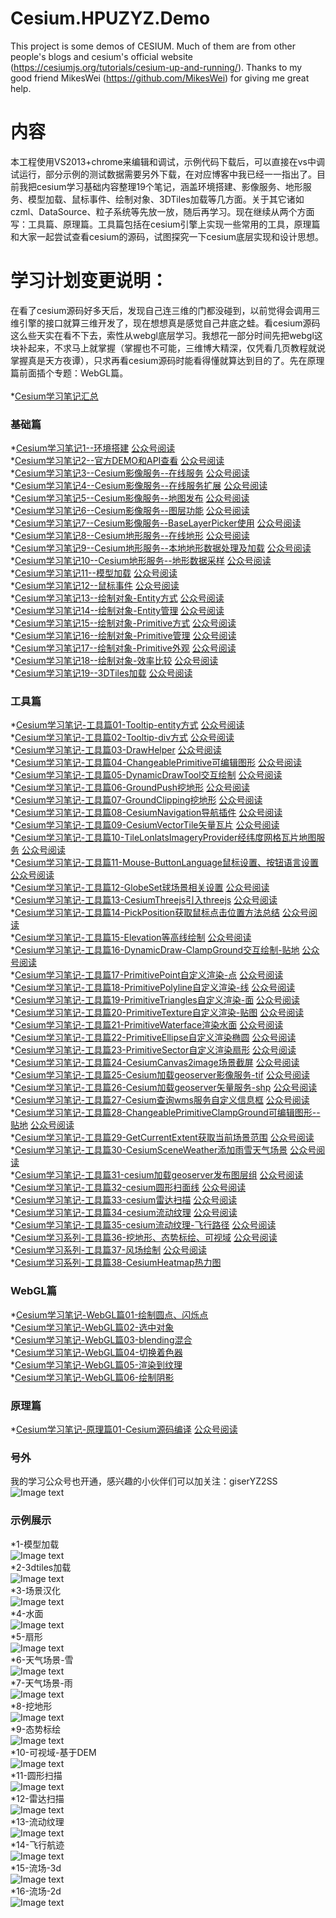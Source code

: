 # Cesium.HPUZYZ.Demo
This project is some demos of CESIUM. Much of them are from other people's blogs and cesium's official website (https://cesiumjs.org/tutorials/cesium-up-and-running/). Thanks to my good friend MikesWei (https://github.com/MikesWei) for giving me great help.
# 内容
本工程使用VS2013+chrome来编辑和调试，示例代码下载后，可以直接在vs中调试运行，部分示例的测试数据需要另外下载，在对应博客中我已经一一指出了。目前我把cesium学习基础内容整理19个笔记，涵盖环境搭建、影像服务、地形服务、模型加载、鼠标事件、绘制对象、3DTiles加载等几方面。关于其它诸如czml、DataSource、粒子系统等先放一放，随后再学习。现在继续从两个方面写：工具篇、原理篇。工具篇包括在cesium引擎上实现一些常用的工具，原理篇和大家一起尝试查看cesium的源码，试图探究一下cesium底层实现和设计思想。
# 学习计划变更说明：
在看了cesium源码好多天后，发现自己连三维的门都没碰到，以前觉得会调用三维引擎的接口就算三维开发了，现在想想真是感觉自己井底之蛙。看cesium源码这么些天实在看不下去，索性从webgl底层学习。我想花一部分时间先把webgl这块补起来，不求马上就掌握（掌握也不可能，三维博大精深，仅凭看几页教程就说掌握真是天方夜谭），只求再看cesium源码时能看得懂就算达到目的了。先在原理篇前面插个专题：WebGL篇。
</br>
</br>
*[Cesium学习笔记汇总](http://blog.sina.com.cn/s/blog_15e866bbe0102xu2f.html) </br>
### 基础篇
*[Cesium学习笔记1--环境搭建](http://blog.sina.com.cn/s/blog_15e866bbe0102xleh.html) [公众号阅读](https://mp.weixin.qq.com/s?__biz=MzU1ODcyMjEwOA==&mid=2247483679&idx=1&sn=80cb03643d3a211e382c10f738148272&chksm=fc237c4ccb54f55ab244a7d38489a0568ce1f33c3831b7dad680e4b02296e71f2f9beeb89a28&token=1964897234&lang=zh_CN#rd)</br>
*[Cesium学习笔记2--官方DEMO和API查看](http://blog.sina.com.cn/s/blog_15e866bbe0102xm9s.html) [公众号阅读](https://mp.weixin.qq.com/s?__biz=MzU1ODcyMjEwOA==&mid=2247483679&idx=2&sn=35ea99dec0680e04e3801b90c09edc88&chksm=fc237c4ccb54f55a21276f900e3067b650ca0714c5b0365ce604df0ab97c90c5045a3502fbd1&token=1964897234&lang=zh_CN#rd)</br>
*[Cesium学习笔记3--Cesium影像服务--在线服务](http://blog.sina.com.cn/s/blog_15e866bbe0102xmo5.html) [公众号阅读](https://mp.weixin.qq.com/s?__biz=MzU1ODcyMjEwOA==&mid=2247483702&idx=1&sn=dbd93a6b696a1cb4b413195106125a37&chksm=fc237c65cb54f5730e1fae37c239cf74dac312ef306702ae12a7d17e90c6059ad07cbd2307bf&token=1964897234&lang=zh_CN#rd)</br>
*[Cesium学习笔记4--Cesium影像服务--在线服务扩展](http://blog.sina.com.cn/s/blog_15e866bbe0102xmo6.html) [公众号阅读](https://mp.weixin.qq.com/s?__biz=MzU1ODcyMjEwOA==&mid=2247483702&idx=2&sn=c459d3af574ae08ff721277882c62b61&chksm=fc237c65cb54f573bddfb09536480296be15dd183e023843a723f22c8b3ec177dd390eecaa84&token=1964897234&lang=zh_CN#rd)</br>
*[Cesium学习笔记5--Cesium影像服务--地图发布](http://blog.sina.com.cn/s/blog_15e866bbe0102xn72.html) [公众号阅读](https://mp.weixin.qq.com/s?__biz=MzU1ODcyMjEwOA==&mid=2247483702&idx=3&sn=211f3b73a5bc7f6915545be19282db91&chksm=fc237c65cb54f57354726e9906d60df8168f5094dd544fcc1895583d69c8c4252aa11453f603&token=1964897234&lang=zh_CN#rd)</br>
*[Cesium学习笔记6--Cesium影像服务--图层功能](http://blog.sina.com.cn/s/blog_15e866bbe0102xnmj.html) [公众号阅读](https://mp.weixin.qq.com/s?__biz=MzU1ODcyMjEwOA==&mid=2247483735&idx=1&sn=ef5006ea77056ea3c4e50add8c0735a9&chksm=fc237c04cb54f5122a70a957fba72cc57482de80ec06f87bb7eaef85caf358c64e5c9a6892a9&token=1964897234&lang=zh_CN#rd)</br>
*[Cesium学习笔记7--Cesium影像服务--BaseLayerPicker使用](http://blog.sina.com.cn/s/blog_15e866bbe0102xnml.html) [公众号阅读](https://mp.weixin.qq.com/s?__biz=MzU1ODcyMjEwOA==&mid=2247483735&idx=2&sn=de523b54dd825188851acf5a918f246c&chksm=fc237c04cb54f512400ef05dc5a0597e8042d925a5497beb575d5336357254b5ef24ff6f94ce&token=1964897234&lang=zh_CN#rd)</br>
*[Cesium学习笔记8--Cesium地形服务--在线地形](http://blog.sina.com.cn/s/blog_15e866bbe0102xoak.html) [公众号阅读](https://mp.weixin.qq.com/s?__biz=MzU1ODcyMjEwOA==&mid=2247483736&idx=1&sn=2795d14ea00f4d5539c7ec8e94721472&chksm=fc237c0bcb54f51da99041d6488a7c4a6c461f356da995e5d5c5d95e1daffa5ee1c9100be35d&token=1964897234&lang=zh_CN#rd)</br>
*[Cesium学习笔记9--Cesium地形服务--本地地形数据处理及加载](http://blog.sina.com.cn/s/blog_15e866bbe0102xofa.html) [公众号阅读](https://mp.weixin.qq.com/s?__biz=MzU1ODcyMjEwOA==&mid=2247483736&idx=2&sn=cbfa390aff7fc14c9764879851bf532b&chksm=fc237c0bcb54f51dc8a00464bb5a537ee41d321d676236631e4e0f3f3ef9d52046575e48a156&token=1964897234&lang=zh_CN#rd)</br>
*[Cesium学习笔记10--Cesium地形服务--地形数据采样](http://blog.sina.com.cn/s/blog_15e866bbe0102xoo7.html) [公众号阅读](https://mp.weixin.qq.com/s?__biz=MzU1ODcyMjEwOA==&mid=2247483736&idx=3&sn=bc34f2db26be861e99bf91ef5e797ddd&chksm=fc237c0bcb54f51d5c136e0d9d21c0c834c0275dbf662d02b6c1d5d95e8987001cadb40409ed&token=1964897234&lang=zh_CN#rd)</br>
*[Cesium学习笔记11--模型加载](http://blog.sina.com.cn/s/blog_15e866bbe0102xpsm.html) [公众号阅读](https://mp.weixin.qq.com/s?__biz=MzU1ODcyMjEwOA==&mid=2247483798&idx=1&sn=31760ec2922981374e437e02023ffbd3&chksm=fc237cc5cb54f5d301783086f577df31d1ae8665ab36a61c5a1f58cfbbbce792404d33148894&token=1964897234&lang=zh_CN#rd)</br>
*[Cesium学习笔记12--鼠标事件](http://blog.sina.com.cn/s/blog_15e866bbe0102xq8d.html) [公众号阅读](https://mp.weixin.qq.com/s?__biz=MzU1ODcyMjEwOA==&mid=2247483798&idx=2&sn=b2f7eda111003971733b93c886c6255e&chksm=fc237cc5cb54f5d3115c4315757cb7a52817f197750d6c6fe1bfb53862975ab65470a2877994&token=1964897234&lang=zh_CN#rd)</br>
*[Cesium学习笔记13--绘制对象-Entity方式](http://blog.sina.com.cn/s/blog_15e866bbe0102xqsx.html) [公众号阅读](https://mp.weixin.qq.com/s?__biz=MzU1ODcyMjEwOA==&mid=2247483798&idx=3&sn=b67b900e74885eba31281a85028a33f4&chksm=fc237cc5cb54f5d3a9805aaebbb3de0776d4daa7dee02aadd843235dbee8d1044b535c9df764&token=1964897234&lang=zh_CN#rd)</br>
*[Cesium学习笔记14--绘制对象-Entity管理](http://blog.sina.com.cn/s/blog_15e866bbe0102xrt2.html) [公众号阅读](https://mp.weixin.qq.com/s?__biz=MzU1ODcyMjEwOA==&mid=2247483798&idx=4&sn=8eb9808f4a56ee390ee8f2d8686e4cbc&chksm=fc237cc5cb54f5d319c1ff12d5c28e1c2987d0b2e57b6cf16f651a54ede13414087654113a26&token=1964897234&lang=zh_CN#rd)</br>
*[Cesium学习笔记15--绘制对象-Primitive方式](http://blog.sina.com.cn/s/blog_15e866bbe0102xse8.html) [公众号阅读](https://mp.weixin.qq.com/s?__biz=MzU1ODcyMjEwOA==&mid=2247483798&idx=5&sn=f46f3d4ca7b348f257dce6f5d5a3eb01&chksm=fc237cc5cb54f5d34bf24c8cb92de9ff22ed117a347da10c682089c7240a232617439287639a&token=1964897234&lang=zh_CN#rd)</br>
*[Cesium学习笔记16--绘制对象-Primitive管理](http://blog.sina.com.cn/s/blog_15e866bbe0102xseb.html) [公众号阅读](https://mp.weixin.qq.com/s?__biz=MzU1ODcyMjEwOA==&mid=2247483798&idx=6&sn=0294715d7375365d998f2df9d566c23c&chksm=fc237cc5cb54f5d369221b8a70875bb151650793a9068d85842e9cccd0b43d67aa09fc094537&token=1964897234&lang=zh_CN#rd)</br>
*[Cesium学习笔记17--绘制对象-Primitive外观](http://blog.sina.com.cn/s/blog_15e866bbe0102xsi8.html) [公众号阅读](https://mp.weixin.qq.com/s?__biz=MzU1ODcyMjEwOA==&mid=2247483798&idx=7&sn=9ec195e1b636ee9fc7d512132c9bfc9a&chksm=fc237cc5cb54f5d3806133a175644179b21193170b3d7e76d170ba914c53dd2fb333a7f5613a&token=1964897234&lang=zh_CN#rd)</br>
*[Cesium学习笔记18--绘制对象-效率比较](http://blog.sina.com.cn/s/blog_15e866bbe0102xsj3.html) [公众号阅读](https://mp.weixin.qq.com/s?__biz=MzU1ODcyMjEwOA==&mid=2247483798&idx=8&sn=4d5c9a8b655018b19bd98bdedeb42f81&chksm=fc237cc5cb54f5d31502f05e607adab030beb055506bde228e257b2693994362e3056a097aae&token=1964897234&lang=zh_CN#rd)</br>
*[Cesium学习笔记19--3DTiles加载](http://blog.sina.com.cn/s/blog_15e866bbe0102xt9i.html) [公众号阅读](https://mp.weixin.qq.com/s?__biz=MzU1ODcyMjEwOA==&mid=2247483800&idx=1&sn=ea74ff0529e6a6e48fea5cb1c39f928c&chksm=fc237ccbcb54f5ddd9e7dce8b299cf7b89bc98537f4dc5287357b2b25750c83980d03dd35317&token=1964897234&lang=zh_CN#rd)
### 工具篇
*[Cesium学习笔记-工具篇01-Tooltip-entity方式](http://blog.sina.com.cn/s/blog_15e866bbe0102xv5f.html) [公众号阅读](https://mp.weixin.qq.com/s?__biz=MzU1ODcyMjEwOA==&mid=2247483808&idx=1&sn=bb11a5c13d6a857ebb3d6833886d312f&chksm=fc237cf3cb54f5e59ed6b5d63cf6e0c28176f93562b22be4f08ab560bec32adbe800b7dc8c16&token=1964897234&lang=zh_CN#rd)</br>
*[Cesium学习笔记-工具篇02-Tooltip-div方式](http://blog.sina.com.cn/s/blog_15e866bbe0102xv8k.html) [公众号阅读](https://mp.weixin.qq.com/s?__biz=MzU1ODcyMjEwOA==&mid=2247483815&idx=1&sn=8cbab6c2a66a09f1cf787743dcb3ea5d&chksm=fc237cf4cb54f5e28a6bda6e6fd15fde7268228313cfb21143765addffaf4c1ae24779d8eb92&token=1964897234&lang=zh_CN#rd)</br>
*[Cesium学习笔记-工具篇03-DrawHelper](http://blog.sina.com.cn/s/blog_15e866bbe0102xvwv.html) [公众号阅读](https://mp.weixin.qq.com/s?__biz=MzU1ODcyMjEwOA==&mid=2247483828&idx=1&sn=2ffa5ff35dae482f65bdf8ae62e860ea&chksm=fc237ce7cb54f5f1eb3f29486dd97dddd4cc7c1177200f8623fe63c09e060a8eab518bd5609e&token=1964897234&lang=zh_CN#rd)</br>
*[Cesium学习笔记-工具篇04-ChangeablePrimitive可编辑图形](http://blog.sina.com.cn/s/blog_15e866bbe0102xvwx.html) [公众号阅读](https://mp.weixin.qq.com/s?__biz=MzU1ODcyMjEwOA==&mid=2247483839&idx=1&sn=b1cee3c34aa6e12db71a1e2a6486a161&chksm=fc237ceccb54f5faa747f4ee09f440990dc95d4a91a6dbdd3fb4a39ab9e5ea4b7bad0094bf17&token=1964897234&lang=zh_CN#rd)</br>
*[Cesium学习笔记-工具篇05-DynamicDrawTool交互绘制](http://blog.sina.com.cn/s/blog_15e866bbe0102xvx1.html) [公众号阅读](https://mp.weixin.qq.com/s?__biz=MzU1ODcyMjEwOA==&mid=2247483853&idx=1&sn=544ac3f074689942b9919943381041d7&chksm=fc237c9ecb54f5882eae7d0832bc90e2821f6c98ac503a0295e4294cfefe1bae3b7021a990d2&token=1964897234&lang=zh_CN#rd)</br>
*[Cesium学习笔记-工具篇06-GroundPush挖地形](http://blog.sina.com.cn/s/blog_15e866bbe0102xwyb.html) [公众号阅读](https://mp.weixin.qq.com/s?__biz=MzU1ODcyMjEwOA==&mid=2247483862&idx=1&sn=51a7d5f9a96877d7071fb60f93f96213&chksm=fc237c85cb54f59320d0b58c1ac14a9fc35162a48a7797b03923edc2e717c7148ae563270bb8&token=1964897234&lang=zh_CN#rd)</br>
*[Cesium学习笔记-工具篇07-GroundClipping挖地形](http://blog.sina.com.cn/s/blog_15e866bbe0102xwyd.html) [公众号阅读](https://mp.weixin.qq.com/s?__biz=MzU1ODcyMjEwOA==&mid=2247483868&idx=1&sn=9e052783c10652049f39a24e9ab32986&chksm=fc237c8fcb54f59905c52f01089225100a9c6163c6d22ff67595fed2fb35fa62b28a11381621&token=1964897234&lang=zh_CN#rd)</br>
*[Cesium学习笔记-工具篇08-CesiumNavigation导航插件](http://blog.sina.com.cn/s/blog_15e866bbe0102xxcw.html) [公众号阅读](https://mp.weixin.qq.com/s?__biz=MzU1ODcyMjEwOA==&mid=2247483875&idx=1&sn=96e65792ad6c43a11405592433cddc57&chksm=fc237cb0cb54f5a62e58fe0caa01a7053a2af6b292dbe383779101df53b4f0104f8d53d430e4&token=1964897234&lang=zh_CN#rd)</br>
*[Cesium学习笔记-工具篇09-CesiumVectorTile矢量瓦片](http://blog.sina.com.cn/s/blog_15e866bbe0102xxd1.html) [公众号阅读](https://mp.weixin.qq.com/s?__biz=MzU1ODcyMjEwOA==&mid=2247483892&idx=1&sn=60e4cec786a75696bb87d9b0d7c8ea87&chksm=fc237ca7cb54f5b1d3562b3f1b233f32f07286e0ec519793e34b711a261abc5ef43f0463d51b&token=1964897234&lang=zh_CN#rd)</br>
*[Cesium学习笔记-工具篇10-TileLonlatsImageryProvider经纬度网格瓦片地图服务](http://blog.sina.com.cn/s/blog_15e866bbe0102xxme.html) [公众号阅读](https://mp.weixin.qq.com/s?__biz=MzU1ODcyMjEwOA==&mid=2247483892&idx=2&sn=aa524545315feef23b088f8abb6db5ee&chksm=fc237ca7cb54f5b15ca0448cf6c06470498fc2674e7cb70839d2140e9475bc3758cade5b8fcf&token=1964897234&lang=zh_CN#rd)</br>
*[Cesium学习笔记-工具篇11-Mouse-ButtonLanguage鼠标设置、按钮语言设置](http://blog.sina.com.cn/s/blog_15e866bbe0102xyn0.html) [公众号阅读](https://mp.weixin.qq.com/s?__biz=MzU1ODcyMjEwOA==&mid=2247483899&idx=1&sn=74d3233f7877ede33425451788d36e1a&chksm=fc237ca8cb54f5be1558fe311b771321b44383a447cfda3b7b67f8919095f1f9a1f5782f0c6d&token=1964897234&lang=zh_CN#rd)</br>
*[Cesium学习笔记-工具篇12-GlobeSet球场景相关设置](http://blog.sina.com.cn/s/blog_15e866bbe0102xyny.html) [公众号阅读](https://mp.weixin.qq.com/s?__biz=MzU1ODcyMjEwOA==&mid=2247483922&idx=1&sn=62369576424d4277858a1cb7b02dc73d&chksm=fc237f41cb54f65743a4628fc718c93fd2ccebf445acb5468c9a6b75fa1a3f61a3e203e4c4ab&token=1964897234&lang=zh_CN#rd)</br>
*[Cesium学习笔记-工具篇13-CesiumThreejs引入threejs](http://blog.sina.com.cn/s/blog_15e866bbe0102xz2g.html) [公众号阅读](https://mp.weixin.qq.com/s?__biz=MzU1ODcyMjEwOA==&mid=2247483933&idx=1&sn=9647d29734100af5a6b6af241f202773&chksm=fc237f4ecb54f6588f529f40e49714b9d8b4921ad2c03aeac115650cdd2561ee4eb18978d17f&token=1964897234&lang=zh_CN#rd)</br>
*[Cesium学习笔记-工具篇14-PickPosition获取鼠标点击位置方法总结](http://blog.sina.com.cn/s/blog_15e866bbe0102xz32.html) [公众号阅读](https://mp.weixin.qq.com/s?__biz=MzU1ODcyMjEwOA==&mid=2247483938&idx=1&sn=60d835cc73ebc3d2d3bc67dc9a1882c4&chksm=fc237f71cb54f6673c935934d22d4c5fb84368e829eb21a7825470d951815d8f9ec021098289&token=1964897234&lang=zh_CN#rd)</br>
*[Cesium学习笔记-工具篇15-Elevation等高线绘制](http://blog.sina.com.cn/s/blog_15e866bbe0102xz6u.html) [公众号阅读](https://mp.weixin.qq.com/s?__biz=MzU1ODcyMjEwOA==&mid=2247483957&idx=1&sn=225ab5826f96d3e82c0bcef4c289aade&chksm=fc237f66cb54f670fca86192fff9704e270a77634a4cb6e3e6fd2812c6ae7b007e7a5055c8de&token=1964897234&lang=zh_CN#rd)</br>
*[Cesium学习笔记-工具篇16-DynamicDraw-ClampGround交互绘制-贴地](http://blog.sina.com.cn/s/blog_15e866bbe0102xzbj.html) [公众号阅读](https://mp.weixin.qq.com/s?__biz=MzU1ODcyMjEwOA==&mid=2247483966&idx=1&sn=b90a73739d4bd354cdde3a0c34805c01&chksm=fc237f6dcb54f67bddc33e8fd008eac4e9c291c1706beb2b23c3dbf66bfe3927dac4c9007877&token=1964897234&lang=zh_CN#rd)</br>
*[Cesium学习笔记-工具篇17-PrimitivePoint自定义渲染-点](http://blog.sina.com.cn/s/blog_15e866bbe0102y0ji.html) [公众号阅读](https://mp.weixin.qq.com/s?__biz=MzU1ODcyMjEwOA==&mid=2247483981&idx=1&sn=3c9a8b70b15460d563d53948c94c5095&chksm=fc237f1ecb54f6087d9b6ad40d5d0ea9a860da7024ec8990cf9ad8b022cad9c14c7127a1d8e5&token=1964897234&lang=zh_CN#rd)</br>
*[Cesium学习笔记-工具篇18-PrimitivePolyline自定义渲染-线](http://blog.sina.com.cn/s/blog_15e866bbe0102y0jj.html) [公众号阅读](https://mp.weixin.qq.com/s?__biz=MzU1ODcyMjEwOA==&mid=2247483990&idx=1&sn=e78abc5c08b4dab545b69ed140186209&chksm=fc237f05cb54f6139f586cda6ba2fb70dce0c3a9058922ecdefc666492fcb58d860d852a43ee&token=1964897234&lang=zh_CN#rd)</br>
*[Cesium学习笔记-工具篇19-PrimitiveTriangles自定义渲染-面](http://blog.sina.com.cn/s/blog_15e866bbe0102y0jl.html) [公众号阅读](https://mp.weixin.qq.com/s?__biz=MzU1ODcyMjEwOA==&mid=2247484000&idx=1&sn=e2a99635a17874109191c78481bc0151&chksm=fc237f33cb54f62511e8ef60af05749ea98a50eb4dd140cd2dd30bd6a7da7a26548de87aa2b9&token=1964897234&lang=zh_CN#rd)</br>
*[Cesium学习笔记-工具篇20-PrimitiveTexture自定义渲染-贴图](http://blog.sina.com.cn/s/blog_15e866bbe0102y0jm.html) [公众号阅读](https://mp.weixin.qq.com/s?__biz=MzU1ODcyMjEwOA==&mid=2247484016&idx=1&sn=4566516a8a9d4d6abf170d5987db2a9c&chksm=fc237f23cb54f635e81424197a77cbd08fa64f21c86838866dac9c2b9a80e61ed82c728b40c5&token=1964897234&lang=zh_CN#rd)</br>
*[Cesium学习笔记-工具篇21-PrimitiveWaterface渲染水面](http://blog.sina.com.cn/s/blog_15e866bbe0102y0ql.html) [公众号阅读](https://mp.weixin.qq.com/s?__biz=MzU1ODcyMjEwOA==&mid=2247484022&idx=1&sn=d498e3b1967a22293ae6be97f550ca87&chksm=fc237f25cb54f633642769f4ed2694c23ca79f1521f9d16dcf562fec8bb5c1e61a9aaa4637b1&token=1964897234&lang=zh_CN#rd)</br>
*[Cesium学习笔记-工具篇22-PrimitiveEllipse自定义渲染椭圆](http://blog.sina.com.cn/s/blog_15e866bbe0102y0qn.html) [公众号阅读](https://mp.weixin.qq.com/s?__biz=MzU1ODcyMjEwOA==&mid=2247484030&idx=1&sn=68b4e42953bd33b57358d53eb67d48c2&chksm=fc237f2dcb54f63b24b5c59cf9afc9ccce7f17b1436bcf9060a0f157b18dea4609d9a2fe8bf7&token=1964897234&lang=zh_CN#rd)</br>
*[Cesium学习笔记-工具篇23-PrimitiveSector自定义渲染扇形](http://blog.sina.com.cn/s/blog_15e866bbe0102y12s.html) [公众号阅读](https://mp.weixin.qq.com/s?__biz=MzU1ODcyMjEwOA==&mid=2247484036&idx=1&sn=0500d38264e47bfbda484f2d92d99351&chksm=fc237fd7cb54f6c1dd1d52a956fd94206d10c0cb561c29859234121cfa35d16147bed505faa3&token=1964897234&lang=zh_CN#rd)</br>
*[Cesium学习笔记-工具篇24-CesiumCanvas2image场景截屏](http://blog.sina.com.cn/s/blog_15e866bbe0102y136.html) [公众号阅读](https://mp.weixin.qq.com/s?__biz=MzU1ODcyMjEwOA==&tempkey=MTAxMV85Ylc3Wno0RXNKUnFoS2x6X1FfcmlramdFdjJHX2lWSVJRNFdPT25uSHI2cFJ6aGpmc3dSWFY4MkxoaEptcjlyQ3N0M2hsUURzYjRFMUk1a1ByV3lBdTdlNVpfZVIxbHpuU21udm05V2xZTElDUzA5UHhLdlZ3cVJaY2NVcjdJNXAza2xNRUV5LXVHMG1CY21HZjc4cU1WVTQ3SlRCczk2WDYxNEt3fn4%3D&chksm=7c237fdd4b54f6cb115566461bc7b5205a35547708bf67465e085df853b553612bf91e0a3641#rd)</br>
*[Cesium学习笔记-工具篇25-Cesium加载geoserver影像服务-tif](http://blog.sina.com.cn/s/blog_15e866bbe0102y2iz.html) [公众号阅读](https://mp.weixin.qq.com/s?__biz=MzU1ODcyMjEwOA==&mid=2247484064&idx=1&sn=3b9649c9d7fe0cebe7ffbf22308e850d&chksm=fc237ff3cb54f6e5e26e1af5ac2401530e1b907ebfdb7f397fdc9dadc38e7e8d78cf5845547c&token=1964897234&lang=zh_CN#rd)</br>
*[Cesium学习笔记-工具篇26-Cesium加载geoserver矢量服务-shp](http://blog.sina.com.cn/s/blog_15e866bbe0102y2ps.html) [公众号阅读](https://mp.weixin.qq.com/s?__biz=MzU1ODcyMjEwOA==&mid=2247484079&idx=1&sn=50457f77090a89aae4900f6ec7dcdef2&chksm=fc237ffccb54f6ea19b0610ec4a0e18de48fc377129e568905719ef6cc35c8572007f0dfa8e2&token=1964897234&lang=zh_CN#rd)</br>
*[Cesium学习笔记-工具篇27-Cesium查询wms服务自定义信息框](http://blog.sina.com.cn/s/blog_15e866bbe0102y32b.html) [公众号阅读](https://mp.weixin.qq.com/s?__biz=MzU1ODcyMjEwOA==&mid=2247484091&idx=1&sn=66bb880798be047ec876f9707780626e&chksm=fc237fe8cb54f6fe2dc93d5667e7df52f229f12876b53b12f2baec259ed643cd523f35451417&token=1964897234&lang=zh_CN#rd)</br>
*[Cesium学习笔记-工具篇28-ChangeablePrimitiveClampGround可编辑图形--贴地](http://blog.sina.com.cn/s/blog_15e866bbe0102y47m.html) [公众号阅读](https://mp.weixin.qq.com/s?__biz=MzU1ODcyMjEwOA==&mid=2247484131&idx=1&sn=49ee83f63acc32d36aa6769597b94d82&chksm=fc237fb0cb54f6a69a43eb9d59c11441f6cd15e370c6a11a2ba5c0870b97323ed4072e6a5fe8&token=1964897234&lang=zh_CN#rd)</br>
*[Cesium学习笔记-工具篇29-GetCurrentExtent获取当前场景范围](http://blog.sina.com.cn/s/blog_15e866bbe0102y5no.html) [公众号阅读](https://mp.weixin.qq.com/s?__biz=MzU1ODcyMjEwOA==&mid=2247484131&idx=2&sn=8784eefefb00e115a638103a92d49007&chksm=fc237fb0cb54f6a65c609f5325d8d9a661b9b6b8742408a762f0cd09776340c00b03aed6cfb0&token=1964897234&lang=zh_CN#rd)</br>
*[Cesium学习笔记-工具篇30-CesiumSceneWeather添加雨雪天气场景](http://blog.sina.com.cn/s/blog_15e866bbe0102yfpc.html) [公众号阅读](https://mp.weixin.qq.com/s?__biz=MzU1ODcyMjEwOA==&mid=2247484131&idx=3&sn=0699a253a788319511753246f241caed&chksm=fc237fb0cb54f6a6abcaa2294b7e6f982d2d56d6a16b9861ab61183e29b6e8d87d5b6514f544&token=1964897234&lang=zh_CN#rd)</br>
*[Cesium学习笔记-工具篇31-cesium加载geoserver发布图层组](http://blog.sina.com.cn/s/blog_15e866bbe0102ygtt.html) [公众号阅读](https://mp.weixin.qq.com/s?__biz=MzU1ODcyMjEwOA==&mid=2247484145&idx=1&sn=1e00a2f239dc5dd0c1b0b15ca696e8fe&chksm=fc237fa2cb54f6b44572ccdfad9039848ab1ee1e92493367ece5afaebc78bb8290291bc108f6&token=1964897234&lang=zh_CN#rd)</br>
*[Cesium学习笔记-工具篇32-cesium圆形扫面线](http://blog.sina.com.cn/s/blog_15e866bbe0102yiw2.html) [公众号阅读](https://mp.weixin.qq.com/s?__biz=MzU1ODcyMjEwOA==&mid=2247484152&idx=1&sn=9591c6314f9081b522668deab312e8f0&chksm=fc237fabcb54f6bd37ce8ae090f098a1c2c4a0f86572028b26b189705cea6a2438202282e0c6&token=1964897234&lang=zh_CN#rd)</br>
*[Cesium学习笔记-工具篇33-cesium雷达扫描](http://blog.sina.com.cn/s/blog_15e866bbe0102yj4e.html) [公众号阅读](https://mp.weixin.qq.com/s?__biz=MzU1ODcyMjEwOA==&mid=2247484161&idx=1&sn=7de7d21410ed1feaaf80297c381f09db&chksm=fc237e52cb54f7448154be8ea424eb0214bde39ccc38cd5fa34b222346c982b942e2a2ccbecd&token=1964897234&lang=zh_CN#rd)</br>
*[Cesium学习笔记-工具篇34-cesium流动纹理](http://blog.sina.com.cn/s/blog_15e866bbe0102yjaj.html) [公众号阅读](https://mp.weixin.qq.com/s?__biz=MzU1ODcyMjEwOA==&mid=2247484168&idx=1&sn=badf695e4a63903b751ef41d820317f6&chksm=fc237e5bcb54f74ddae2017dda52b18856a580d29ae18e3f7d95c4086b5ff2822d1acab92ba2&token=1964897234&lang=zh_CN#rd)</br>
*[Cesium学习笔记-工具篇35-cesium流动纹理-飞行路径](http://blog.sina.com.cn/s/blog_15e866bbe0102yjdy.html) [公众号阅读](https://mp.weixin.qq.com/s?__biz=MzU1ODcyMjEwOA==&mid=2247484174&idx=1&sn=672704cc04b50e6d70541b22370b5495&chksm=fc237e5dcb54f74bc743aaa0fb70bcd1a99bc566cea9eb43b3adbf424299067c135502de4c24&token=1964897234&lang=zh_CN#rd)</br>
*[Cesium学习系列-工具篇36-挖地形、态势标绘、可视域](http://blog.sina.com.cn/s/blog_15e866bbe0102ykk1.html) [公众号阅读](https://mp.weixin.qq.com/s?__biz=MzU1ODcyMjEwOA==&mid=2247484183&idx=1&sn=419f26da2c26464e7b350d8b5a437706&chksm=fc237e44cb54f7529e42d35fcfa0b68ce48664fc3cc81ccd45ddf07bdaed465091e7e1c7d612&token=1964897234&lang=zh_CN#rd)</br>
*[Cesium学习系列-工具篇37-风场绘制](http://blog.sina.com.cn/s/blog_15e866bbe0102ykkb.html) [公众号阅读](https://mp.weixin.qq.com/s?__biz=MzU1ODcyMjEwOA==&mid=2247484190&idx=1&sn=761d82ac49bd2e411a5a6005706c53a5&chksm=fc237e4dcb54f75b28f4be1b58603060e76bbf278d42abfc6a76a4d3a92b686ed88353ca088c&token=1964897234&lang=zh_CN#rd)</br>
*[Cesium学习系列-工具篇38-CesiumHeatmap热力图](https://mp.weixin.qq.com/s?__biz=MzU1ODcyMjEwOA==&mid=2247484266&idx=1&sn=d72bf78f5e8799190e4f27b8bb4bc08c&chksm=fc237e39cb54f72f748908c5f877581dfba1e6b492873e928ad8d4cdec0487aa4c3d7bec5b33&scene=21#wechat_redirect)
### WebGL篇
*[Cesium学习笔记-WebGL篇01-绘制圆点、闪烁点](http://blog.sina.com.cn/s/blog_15e866bbe0102yeq7.html) </br>
*[Cesium学习笔记-WebGL篇02-选中对象](http://blog.sina.com.cn/s/blog_15e866bbe0102yfyv.html) </br>
*[Cesium学习笔记-WebGL篇03-blending混合](http://blog.sina.com.cn/s/blog_15e866bbe0102yhw5.html) </br>
*[Cesium学习笔记-WebGL篇04-切换着色器](http://blog.sina.com.cn/s/blog_15e866bbe0102yhwf.html) </br>
*[Cesium学习笔记-WebGL篇05-渲染到纹理](http://blog.sina.com.cn/s/blog_15e866bbe0102yi3v.html) </br>
*[Cesium学习笔记-WebGL篇06-绘制阴影](http://blog.sina.com.cn/s/blog_15e866bbe0102yi8o.html)
### 原理篇
*[Cesium学习笔记-原理篇01-Cesium源码编译](http://blog.sina.com.cn/s/blog_15e866bbe0102y8c2.html) [公众号阅读]()
### 号外
我的学习公众号也开通，感兴趣的小伙伴们可以加关注：giserYZ2SS </br>
![Image text](https://github.com/YanzheZhang/Cesium.HPUZYZ.Demo/blob/master/%E5%85%AC%E4%BC%97%E5%8F%B7.png) </br>
### 示例展示
*1-模型加载 </br>
![Image text](https://github.com/YanzheZhang/Cesium.HPUZYZ.Demo/blob/master/Assets/3-1LoadModel-GLTF.png) </br>
*2-3dtiles加载 </br>
![Image text](https://github.com/YanzheZhang/Cesium.HPUZYZ.Demo/blob/master/Assets/6-1Tileset-Laod.html.png) </br>
*3-场景汉化 </br>
![Image text](https://github.com/YanzheZhang/Cesium.HPUZYZ.Demo/blob/master/Assets/Tools-10Mouse-ButtonLanguage.png) </br>
*4-水面 </br>
![Image text](https://github.com/YanzheZhang/Cesium.HPUZYZ.Demo/blob/master/Assets/Tools-20PrimitiveWaterface.png) </br>
*5-扇形 </br>
![Image text](https://github.com/YanzheZhang/Cesium.HPUZYZ.Demo/blob/master/Assets/Tools-22PrimitiveSector.png) </br>
*6-天气场景-雪 </br>
![Image text](https://github.com/YanzheZhang/Cesium.HPUZYZ.Demo/blob/master/Assets/Tools-29postProcess-Snow.png) </br>
*7-天气场景-雨 </br>
![Image text](https://github.com/YanzheZhang/Cesium.HPUZYZ.Demo/blob/master/Assets/Tools-30postProcess-Rain.png) </br>
*8-挖地形 </br>
![Image text](https://github.com/YanzheZhang/Cesium.HPUZYZ.Demo/blob/master/Assets/CircleClipping.gif) </br>
*9-态势标绘 </br>
![Image text](https://github.com/YanzheZhang/Cesium.HPUZYZ.Demo/blob/master/Assets/Plot.gif) </br>
*10-可视域-基于DEM </br>
![Image text](https://github.com/YanzheZhang/Cesium.HPUZYZ.Demo/blob/master/Assets/Tools-36ViewBaseDEM.gif) </br>
*11-圆形扫描 </br>
![Image text](https://github.com/YanzheZhang/Cesium.HPUZYZ.Demo/blob/master/Assets/Tools32-CricleScan.gif) </br>
*12-雷达扫描 </br>
![Image text](https://github.com/YanzheZhang/Cesium.HPUZYZ.Demo/blob/master/Assets/Tools33-RadarScan.gif) </br>
*13-流动纹理 </br>
![Image text](https://github.com/YanzheZhang/Cesium.HPUZYZ.Demo/blob/master/Assets/Tools34-TrailLine.gif) </br>
*14-飞行航迹 </br>
![Image text](https://github.com/YanzheZhang/Cesium.HPUZYZ.Demo/blob/master/Assets/Tools35-FlyPath.gif) </br>
*15-流场-3d </br>
![Image text](https://github.com/YanzheZhang/Cesium.HPUZYZ.Demo/blob/master/Assets/Tools-37CesiumWind-3d.gif) </br>
*16-流场-2d </br>
![Image text](https://github.com/YanzheZhang/Cesium.HPUZYZ.Demo/blob/master/Assets/Tools-37Wind-2d.gif) </br>
